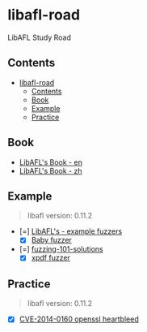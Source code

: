 # libafl-road

LibAFL Study Road

## Contents
- [libafl-road](#libafl-road)
  - [Contents](#contents)
  - [Book](#book)
  - [Example](#example)
  - [Practice](#practice)

## Book

- [LibAFL's Book - en](https://aflplus.plus/libafl-book/)
- [LibAFL's Book - zh](https://libafl-book-zh.zu1k.com/)

## Example
> libafl version: 0.11.2
>

- [=] [LibAFL's - example fuzzers](https://github.com/AFLplusplus/LibAFL/tree/main/fuzzers)
  - [x] [Baby fuzzer](./example/README.md#baby-fuzzer)
- [=] [fuzzing-101-solutions](https://github.com/epi052/fuzzing-101-solutions)
  - [x] [xpdf fuzzer](./fuzzing-101-solutions/README.md)

## Practice
> libafl version: 0.11.2
>

- [x] [CVE-2014-0160 openssl heartbleed](./practice/openssl_heartbleed/README.md)